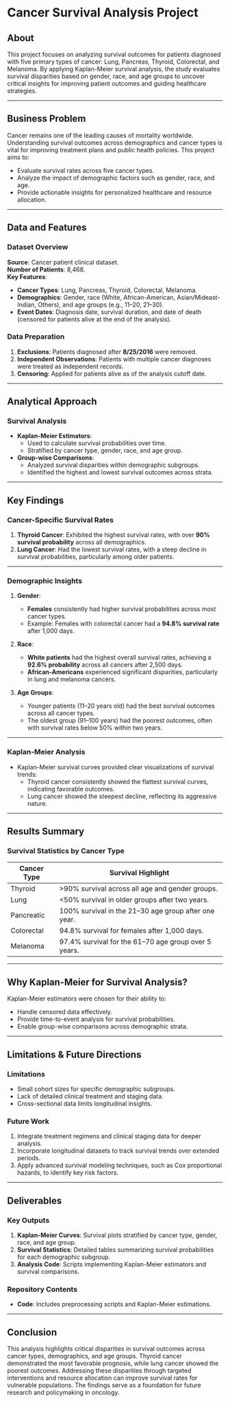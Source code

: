 # Cancer Survival Analysis Project

## About
This project focuses on analyzing survival outcomes for patients diagnosed with five primary types of cancer: Lung, Pancreas, Thyroid, Colorectal, and Melanoma. By applying Kaplan-Meier survival analysis, the study evaluates survival disparities based on gender, race, and age groups to uncover critical insights for improving patient outcomes and guiding healthcare strategies.

---

## Business Problem
Cancer remains one of the leading causes of mortality worldwide. Understanding survival outcomes across demographics and cancer types is vital for improving treatment plans and public health policies. This project aims to:
- Evaluate survival rates across five cancer types.
- Analyze the impact of demographic factors such as gender, race, and age.
- Provide actionable insights for personalized healthcare and resource allocation.

---

## Data and Features

### **Dataset Overview**
**Source**: Cancer patient clinical dataset.  
**Number of Patients**: 8,468.  
**Key Features**:
- **Cancer Types**: Lung, Pancreas, Thyroid, Colorectal, Melanoma.
- **Demographics**: Gender, race (White, African-American, Asian/Mideast-Indian, Others), and age groups (e.g., 11–20, 21–30).
- **Event Dates**: Diagnosis date, survival duration, and date of death (censored for patients alive at the end of the analysis).

### **Data Preparation**
1. **Exclusions**: Patients diagnosed after **8/25/2016** were removed.
2. **Independent Observations**: Patients with multiple cancer diagnoses were treated as independent records.
3. **Censoring**: Applied for patients alive as of the analysis cutoff date.

---

## Analytical Approach

### **Survival Analysis**
- **Kaplan-Meier Estimators**:
  - Used to calculate survival probabilities over time.
  - Stratified by cancer type, gender, race, and age group.
- **Group-wise Comparisons**:
  - Analyzed survival disparities within demographic subgroups.
  - Identified the highest and lowest survival outcomes across strata.

---

## Key Findings

### **Cancer-Specific Survival Rates**
1. **Thyroid Cancer**: Exhibited the highest survival rates, with over **90% survival probability** across all demographics.
2. **Lung Cancer**: Had the lowest survival rates, with a steep decline in survival probabilities, particularly among older patients.

---

### **Demographic Insights**
1. **Gender**:
   - **Females** consistently had higher survival probabilities across most cancer types.
   - Example: Females with colorectal cancer had a **94.8% survival rate** after 1,000 days.

2. **Race**:
   - **White patients** had the highest overall survival rates, achieving a **92.6% probability** across all cancers after 2,500 days.
   - **African-Americans** experienced significant disparities, particularly in lung and melanoma cancers.

3. **Age Groups**:
   - Younger patients (11–20 years old) had the best survival outcomes across all cancer types.
   - The oldest group (91–100 years) had the poorest outcomes, often with survival rates below 50% within two years.

---

### **Kaplan-Meier Analysis**
- Kaplan-Meier survival curves provided clear visualizations of survival trends:
  - Thyroid cancer consistently showed the flattest survival curves, indicating favorable outcomes.
  - Lung cancer showed the steepest decline, reflecting its aggressive nature.

---

## Results Summary

### **Survival Statistics by Cancer Type**
| Cancer Type   | Survival Highlight                                   |
|---------------|------------------------------------------------------|
| Thyroid       | >90% survival across all age and gender groups.      |
| Lung          | <50% survival in older groups after two years.       |
| Pancreatic    | 100% survival in the 21–30 age group after one year. |
| Colorectal    | 94.8% survival for females after 1,000 days.         |
| Melanoma      | 97.4% survival for the 61–70 age group over 5 years. |

---

## Why Kaplan-Meier for Survival Analysis?
Kaplan-Meier estimators were chosen for their ability to:
- Handle censored data effectively.
- Provide time-to-event analysis for survival probabilities.
- Enable group-wise comparisons across demographic strata.

---

## Limitations & Future Directions

### Limitations
- Small cohort sizes for specific demographic subgroups.
- Lack of detailed clinical treatment and staging data.
- Cross-sectional data limits longitudinal insights.

### Future Work
1. Integrate treatment regimens and clinical staging data for deeper analysis.
2. Incorporate longitudinal datasets to track survival trends over extended periods.
3. Apply advanced survival modeling techniques, such as Cox proportional hazards, to identify key risk factors.

---

## Deliverables

### Key Outputs
1. **Kaplan-Meier Curves**: Survival plots stratified by cancer type, gender, race, and age group.
2. **Survival Statistics**: Detailed tables summarizing survival probabilities for each demographic subgroup.
3. **Analysis Code**: Scripts implementing Kaplan-Meier estimators and survival comparisons.

### Repository Contents
- **Code**: Includes preprocessing scripts and Kaplan-Meier estimations.
---

## Conclusion
This analysis highlights critical disparities in survival outcomes across cancer types, demographics, and age groups. Thyroid cancer demonstrated the most favorable prognosis, while lung cancer showed the poorest outcomes. Addressing these disparities through targeted interventions and resource allocation can improve survival rates for vulnerable populations. The findings serve as a foundation for future research and policymaking in oncology.
